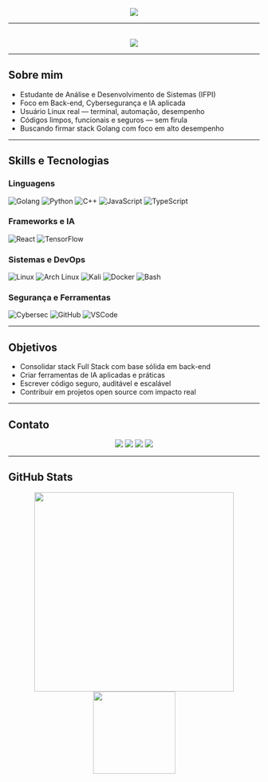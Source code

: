 <p align="center">
  <img src="https://readme-typing-svg.herokuapp.com/?color=66755c&size=35&center=true&vCenter=true&width=1000&lines=Fala,+devs...;Código+limpo,+eficiente+e+seguro.;Back-end,+Linux+e+CyberSec+de+verdade." />
</p>

---

<br>

<div align="center">
  <a href="https://discord.com/users/1161279495723036672"><img src="https://lanyard.kyrie25.dev/api/1161279495723036672?imgStyle=square" /></a>
</div>

---

## Sobre mim

- Estudante de Análise e Desenvolvimento de Sistemas (IFPI)  
- Foco em Back-end, Cybersegurança e IA aplicada  
- Usuário Linux real — terminal, automação, desempenho  
- Códigos limpos, funcionais e seguros — sem firula  
- Buscando firmar stack Golang com foco em alto desempenho

---

## Skills e Tecnologias

### Linguagens

![Golang](https://img.shields.io/badge/Golang-1d232e?style=for-the-badge&logo=go&logoColor=66755c)
![Python](https://img.shields.io/badge/Python-1d232e?style=for-the-badge&logo=python&logoColor=66755c)
![C++](https://img.shields.io/badge/C++-1d232e?style=for-the-badge&logo=c%2B%2B&logoColor=66755c)
![JavaScript](https://img.shields.io/badge/JavaScript-1d232e?style=for-the-badge&logo=javascript&logoColor=66755c)
![TypeScript](https://img.shields.io/badge/TypeScript-1d232e?style=for-the-badge&logo=typescript&logoColor=66755c)

### Frameworks e IA

![React](https://img.shields.io/badge/React-1d232e?style=for-the-badge&logo=react&logoColor=66755c)
![TensorFlow](https://img.shields.io/badge/TensorFlow-1d232e?style=for-the-badge&logo=tensorflow&logoColor=66755c)

### Sistemas e DevOps

![Linux](https://img.shields.io/badge/Linux-1d232e?style=for-the-badge&logo=linux&logoColor=66755c)
![Arch Linux](https://img.shields.io/badge/Arch-1d232e?style=for-the-badge&logo=archlinux&logoColor=66755c)
![Kali](https://img.shields.io/badge/Kali-1d232e?style=for-the-badge&logo=kalilinux&logoColor=66755c)
![Docker](https://img.shields.io/badge/Docker-1d232e?style=for-the-badge&logo=docker&logoColor=66755c)
![Bash](https://img.shields.io/badge/Bash-1d232e?style=for-the-badge&logo=gnubash&logoColor=66755c)

### Segurança e Ferramentas

![Cybersec](https://img.shields.io/badge/Cybersec-1d232e?style=for-the-badge&logo=hackthebox&logoColor=66755c)
![GitHub](https://img.shields.io/badge/GitHub-1d232e?style=for-the-badge&logo=github&logoColor=66755c)
![VSCode](https://img.shields.io/badge/VSCode-1d232e?style=for-the-badge&logo=visualstudiocode&logoColor=66755c)

---

## Objetivos

- Consolidar stack Full Stack com base sólida em back-end  
- Criar ferramentas de IA aplicadas e práticas  
- Escrever código seguro, auditável e escalável  
- Contribuir em projetos open source com impacto real

---

## Contato

<div align="center">
  <a href="mailto:ivankayki72@gmail.com"><img src="https://img.shields.io/badge/Gmail-1d232e?style=for-the-badge&logo=gmail&logoColor=66755c"></a>
  <a href="https://www.linkedin.com/in/kayki-de-sousa-5a33292b3/"><img src="https://img.shields.io/badge/LinkedIn-1d232e?style=for-the-badge&logo=linkedin&logoColor=66755c"></a>
  <a href="https://www.twitch.tv/sh1ft7172"><img src="https://img.shields.io/badge/Twitch-1d232e?style=for-the-badge&logo=twitch&logoColor=66755c"></a>
  <a href="https://discord.com/users/SEU_ID_AQUI"><img src="https://img.shields.io/badge/Discord-1d232e?style=for-the-badge&logo=discord&logoColor=66755c"></a>
</div>

---

## GitHub Stats

<div align="center">
  <img src="https://github-readme-stats.vercel.app/api?username=sh1ftx&show_icons=true&theme=tokyonight&count_private=true&title_color=66755c&icon_color=66755c" width="400"/>
  <img src="https://github-readme-stats.vercel.app/api/top-langs?username=sh1ftx&layout=compact&langs_count=8&theme=tokyonight&hide_border=false&title_color=66755c" height="165"/>
</div>

